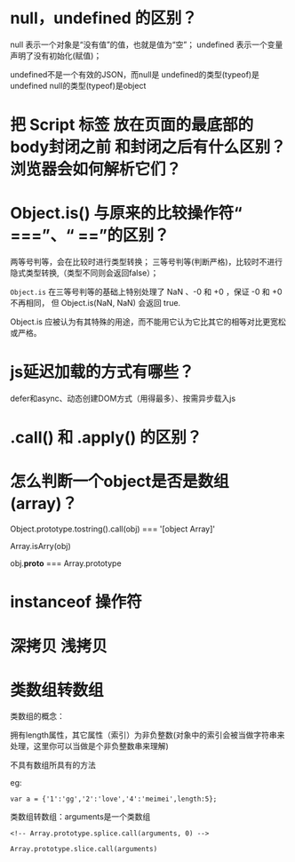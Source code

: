 
# null，undefined 的区别？

null 		表示一个对象是“没有值”的值，也就是值为“空”；
undefined 	表示一个变量声明了没有初始化(赋值)；

undefined不是一个有效的JSON，而null是
undefined的类型(typeof)是undefined
null的类型(typeof)是object


# 把 Script 标签 放在页面的最底部的body封闭之前 和封闭之后有什么区别？浏览器会如何解析它们？


# Object.is() 与原来的比较操作符“ ===”、“ ==”的区别？

两等号判等，会在比较时进行类型转换；
三等号判等(判断严格)，比较时不进行隐式类型转换,（类型不同则会返回false）；

`Object.is` 在三等号判等的基础上特别处理了 NaN 、-0 和 +0 ，保证 -0 和 +0 不再相同，
但 Object.is(NaN, NaN) 会返回 true.

Object.is 应被认为有其特殊的用途，而不能用它认为它比其它的相等对比更宽松或严格。

# js延迟加载的方式有哪些？

defer和async、动态创建DOM方式（用得最多）、按需异步载入js

# .call() 和 .apply() 的区别？


# 怎么判断一个object是否是数组(array)？

Object.prototype.tostring().call(obj) === '[object Array]'

Array.isArry(obj)

obj.__proto__ === Array.prototype

# instanceof 操作符

# 深拷贝 浅拷贝


# 类数组转数组

类数组的概念：

拥有length属性，其它属性（索引）为非负整数(对象中的索引会被当做字符串来处理，这里你可以当做是个非负整数串来理解)

不具有数组所具有的方法

eg:
```
var a = {'1':'gg','2':'love','4':'meimei',length:5};
```

类数组转数组：arguments是一个类数组

```
<!-- Array.prototype.splice.call(arguments, 0) -->

Array.prototype.slice.call(arguments)
```